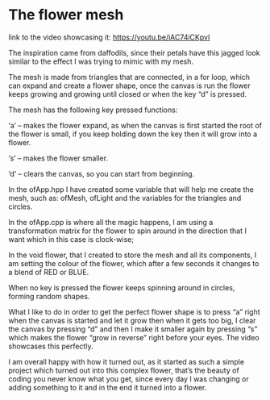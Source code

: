 # The flower mesh
link to the video showcasing it:
https://youtu.be/iAC74iCKpvI

The inspiration came from daffodils, since their petals have this jagged look similar to the effect I was trying to mimic with my mesh.

The mesh is made from triangles that are connected, in a for loop, which can expand and create a flower shape, once the canvas is run the flower keeps growing and growing until closed or when the key “d” is pressed.

The mesh has the following key pressed functions:

‘a’ – makes the flower expand, as when the canvas is first started the root of the flower is small, if you keep holding down the key then it will grow into a flower.

‘s’ – makes the flower smaller.

‘d’ – clears the canvas, so you can start from beginning.

In the ofApp.hpp I have created some variable that will help me create the mesh, such as: ofMesh, ofLight and the variables for the triangles and circles.

In the ofApp.cpp is where all the magic happens, I am using a transformation matrix for the flower to spin around in the direction that I want which in this case is clock-wise;

In the void flower, that I created to store the mesh and all its components, I am setting the colour of the flower, which after a few seconds it changes to a blend of RED or BLUE.

When no key is pressed the flower keeps spinning around in circles, forming random shapes.

What I like to do in order to get the perfect flower shape is to press “a” right when the canvas is started and let it grow then when it gets too big, I clear the canvas by pressing “d” and then I make it smaller again by pressing “s” which makes the flower “grow in reverse” right before your eyes. The video showcases this perfectly.

I am overall happy with how it turned out, as it started as such a simple project which turned out into this complex flower, that’s the beauty of coding you never know what you get, since every day I was changing or adding something to it and in the end it turned into a flower.

